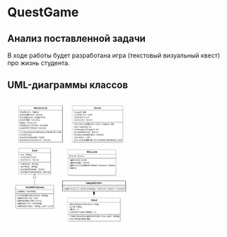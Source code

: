 # QuestGame

## Анализ поставленной задачи
В ходе работы будет разработана игра (текстовый визуальный квест) про жизнь студента.

## UML-диаграммы классов
<img src="./images/uml.png" width="60%" height="60%"/>
